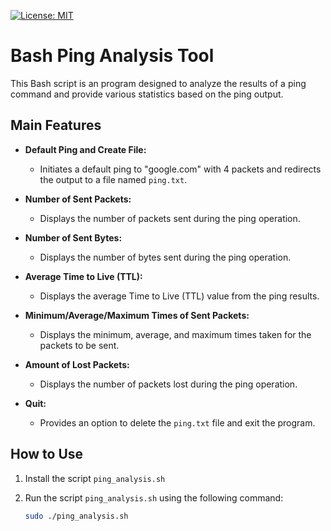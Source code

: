 [![License: MIT](https://img.shields.io/badge/License-MIT-yellow.svg)](https://opensource.org/licenses/MIT)



# Bash Ping Analysis Tool

This Bash script is an program designed to analyze the results of a ping command and provide various statistics based on the ping output.
## Main Features
- **Default Ping and Create File:**
  - Initiates a default ping to "google.com" with 4 packets and redirects the output to a file named `ping.txt`.
  
- **Number of Sent Packets:**
  - Displays the number of packets sent during the ping operation.
  
- **Number of Sent Bytes:**
  - Displays the number of bytes sent during the ping operation.
  
- **Average Time to Live (TTL):**
  - Displays the average Time to Live (TTL) value from the ping results.
  
- **Minimum/Average/Maximum Times of Sent Packets:**
  - Displays the minimum, average, and maximum times taken for the packets to be sent.
  
- **Amount of Lost Packets:**
  - Displays the number of packets lost during the ping operation.
  
- **Quit:**
  - Provides an option to delete the `ping.txt` file and exit the program.

## How to Use

1. Install the script `ping_analysis.sh`
2. Run the script `ping_analysis.sh` using the following command:
   
   ```bash
   sudo ./ping_analysis.sh
